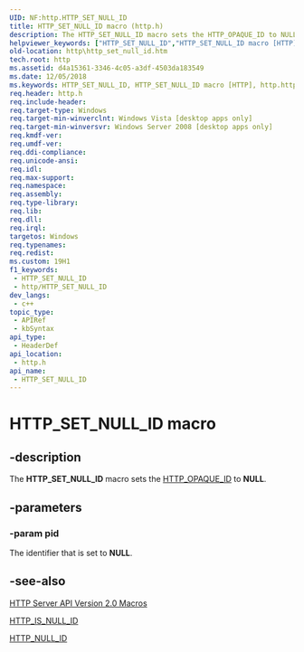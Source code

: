 ```yaml
---
UID: NF:http.HTTP_SET_NULL_ID
title: HTTP_SET_NULL_ID macro (http.h)
description: The HTTP_SET_NULL_ID macro sets the HTTP_OPAQUE_ID to NULL.
helpviewer_keywords: ["HTTP_SET_NULL_ID","HTTP_SET_NULL_ID macro [HTTP]","http.http_set_null_id","http/HTTP_SET_NULL_ID"]
old-location: http\http_set_null_id.htm
tech.root: http
ms.assetid: d4a15361-3346-4c05-a3df-4503da183549
ms.date: 12/05/2018
ms.keywords: HTTP_SET_NULL_ID, HTTP_SET_NULL_ID macro [HTTP], http.http_set_null_id, http/HTTP_SET_NULL_ID
req.header: http.h
req.include-header: 
req.target-type: Windows
req.target-min-winverclnt: Windows Vista [desktop apps only]
req.target-min-winversvr: Windows Server 2008 [desktop apps only]
req.kmdf-ver: 
req.umdf-ver: 
req.ddi-compliance: 
req.unicode-ansi: 
req.idl: 
req.max-support: 
req.namespace: 
req.assembly: 
req.type-library: 
req.lib: 
req.dll: 
req.irql: 
targetos: Windows
req.typenames: 
req.redist: 
ms.custom: 19H1
f1_keywords:
 - HTTP_SET_NULL_ID
 - http/HTTP_SET_NULL_ID
dev_langs:
 - c++
topic_type:
 - APIRef
 - kbSyntax
api_type:
 - HeaderDef
api_location:
 - http.h
api_name:
 - HTTP_SET_NULL_ID
---
```


# HTTP_SET_NULL_ID macro


## -description

The <b>HTTP_SET_NULL_ID</b> macro sets the <a href="https://docs.microsoft.com/windows/desktop/Http/http-server-api-version-2-0-data-types">HTTP_OPAQUE_ID</a> to <b>NULL</b>.

## -parameters

### -param pid

The identifier that is set to <b>NULL</b>.

## -see-also

<a href="https://docs.microsoft.com/windows/desktop/Http/http-server-api-version-2-0-macros">HTTP Server API Version 2.0 Macros</a>



<a href="https://docs.microsoft.com/windows/desktop/api/http/nf-http-http_is_null_id">HTTP_IS_NULL_ID</a>



<a href="https://docs.microsoft.com/previous-versions/windows/desktop/legacy/aa364541(v=vs.85)">HTTP_NULL_ID</a>

